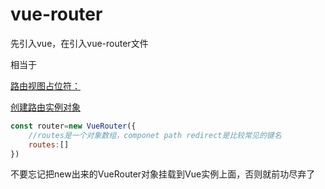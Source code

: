 # vue-router

先引入vue，在引入vue-router文件

<router-link to='/'>相当于

<a href='/'>

路由视图占位符：

<router-view>

创建路由实例对象

```js
const router=new VueRouter({
    //routes是一个对象数组，componet path redirect是比较常见的键名
    routes:[]
})
```

不要忘记把new出来的VueRouter对象挂载到Vue实例上面，否则就前功尽弃了